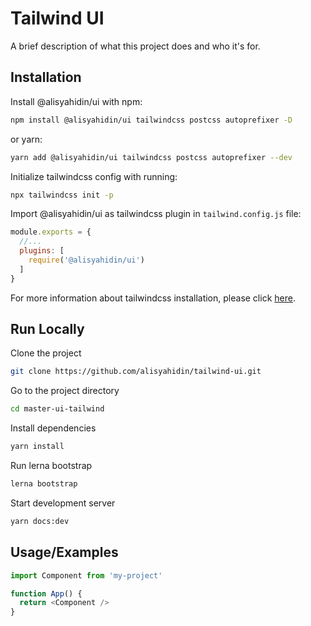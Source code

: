 # Tailwind UI

A brief description of what this project does and who it's for.

## Installation

Install @alisyahidin/ui with npm:

```bash
npm install @alisyahidin/ui tailwindcss postcss autoprefixer -D
```
or yarn:

```bash
yarn add @alisyahidin/ui tailwindcss postcss autoprefixer --dev
```

Initialize tailwindcss config with running:

```bash
npx tailwindcss init -p
```

Import @alisyahidin/ui as tailwindcss plugin in `tailwind.config.js` file:
```javascript
module.exports = {
  //...
  plugins: [
    require('@alisyahidin/ui')
  ]
}
```

For more information about tailwindcss installation, please click [here](https://tailwindcss.com/docs/installation).
## Run Locally

Clone the project

```bash
git clone https://github.com/alisyahidin/tailwind-ui.git
```

Go to the project directory

```bash
cd master-ui-tailwind
```

Install dependencies

```bash
yarn install
```

Run lerna bootstrap

```bash
lerna bootstrap
```

Start development server

```bash
yarn docs:dev
```
## Usage/Examples

```javascript
import Component from 'my-project'

function App() {
  return <Component />
}
```

